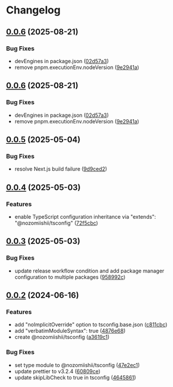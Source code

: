 # Changelog

## [0.0.6](https://github.com/nozomiishii/configs/compare/@nozomiishii/tsconfig-v0.0.5...@nozomiishii/tsconfig-v0.0.6) (2025-08-21)


### Bug Fixes

* devEngines in package.json ([02d57a3](https://github.com/nozomiishii/configs/commit/02d57a31f4d4d403b14ad223661c9531faeda296))
* remove pnpm.executionEnv.nodeVersion ([9e2941a](https://github.com/nozomiishii/configs/commit/9e2941a0b00a83a5dc00391a533eccd3dd9b7824))

## [0.0.6](https://github.com/nozomiishii/configs/compare/@nozomiishii/tsconfig-v0.0.5...@nozomiishii/tsconfig-v0.0.6) (2025-08-21)

### Bug Fixes

- devEngines in package.json ([02d57a3](https://github.com/nozomiishii/configs/commit/02d57a31f4d4d403b14ad223661c9531faeda296))
- remove pnpm.executionEnv.nodeVersion ([9e2941a](https://github.com/nozomiishii/configs/commit/9e2941a0b00a83a5dc00391a533eccd3dd9b7824))

## [0.0.5](https://github.com/nozomiishii/configs/compare/@nozomiishii/tsconfig-v0.0.4...@nozomiishii/tsconfig-v0.0.5) (2025-05-04)

### Bug Fixes

- resolve Next.js build failure ([9d9ced2](https://github.com/nozomiishii/configs/commit/9d9ced2405774cffaf5db8eb5015478cbdb29b6d))

## [0.0.4](https://github.com/nozomiishii/configs/compare/@nozomiishii/tsconfig-v0.0.3...@nozomiishii/tsconfig-v0.0.4) (2025-05-03)

### Features

- enable TypeScript configuration inheritance via "extends": "@nozomiishii/tsconfig" ([72f5cbc](https://github.com/nozomiishii/configs/commit/72f5cbc5f8c470c607093db11f5b0e95eac520b4))

## [0.0.3](https://github.com/nozomiishii/configs/compare/@nozomiishii/tsconfig-v0.0.2...@nozomiishii/tsconfig-v0.0.3) (2025-05-03)

### Bug Fixes

- update release workflow condition and add package manager configuration to multiple packages ([958992c](https://github.com/nozomiishii/configs/commit/958992ccd8bdaf906a50bb769ec45459fab81210))

## [0.0.2](https://github.com/nozomiishii/configs/compare/@nozomiishii/tsconfig-v0.0.1...@nozomiishii/tsconfig-v0.0.2) (2024-06-16)

### Features

- add "noImplicitOverride" option to tsconfig.base.json ([c811cbc](https://github.com/nozomiishii/configs/commit/c811cbccb63996f20e0632a71c14b3b88e3fdf2a))
- add "verbatimModuleSyntax": true ([4876e68](https://github.com/nozomiishii/configs/commit/4876e68a6d412519fbcb54f0d004344e10008b03))
- create @nozomiishii/tsconfig ([a3619c1](https://github.com/nozomiishii/configs/commit/a3619c13690065b1b147184abd169168eb8d68cf))

### Bug Fixes

- set type module to @nozomiishii/tsconfig ([47e2ec1](https://github.com/nozomiishii/configs/commit/47e2ec1c35a3ffe04334138a9b4ca39e71fcb86d))
- update prettier to v3.2.4 ([60809ce](https://github.com/nozomiishii/configs/commit/60809ce6684cb834633017eb27a95c010c8ca2f1))
- update skipLibCheck to true in tsconfig ([4645861](https://github.com/nozomiishii/configs/commit/4645861919c56a8d66ccb440e8e274d2366be29c))
